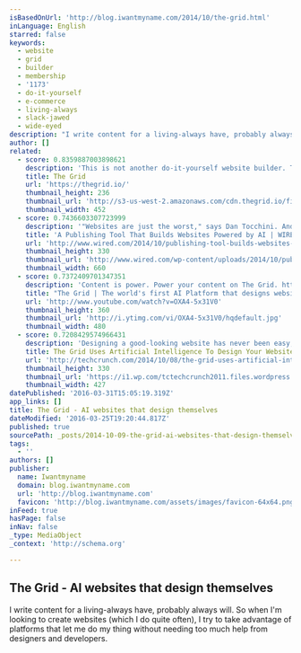 ```yaml
---
isBasedOnUrl: 'http://blog.iwantmyname.com/2014/10/the-grid.html'
inLanguage: English
starred: false
keywords:
  - website
  - grid
  - builder
  - membership
  - '1173'
  - do-it-yourself
  - e-commerce
  - living-always
  - slack-jawed
  - wide-eyed
description: "I write content for a living-always have, probably always will. So when I'm looking to create websites (which I do quite often), I try to take advantage of platforms that let me do my thing without needing too much help from designers and developers."
author: []
related:
  - score: 0.8359887003898621
    description: 'This is not another do-it-yourself website builder. The Grid harnesses the power of artificial intelligence to take everything you throw at it - videos, images, text, urls and more - and automatically shape them into a custom website unique to you. As your needs grow, it evolves with you, effortlessly adapting to your needs.'
    title: The Grid
    url: 'https://thegrid.io/'
    thumbnail_height: 236
    thumbnail_url: 'http://s3-us-west-2.amazonaws.com/cdn.thegrid.io/fixtures/images/no_more_zuck.png'
    thumbnail_width: 452
  - score: 0.7436603307723999
    description: '"Websites are just the worst," says Dan Tocchini. And his former profession? Surprise! Website designer. Tocchini learned to loathe website work, oddly enough, after a stint selling European diamonds to small Bay Area jewelers. It was the mid-2000s, and he was lugging a backpack full of stones from retailer to retailer.'
    title: 'A Publishing Tool That Builds Websites Powered by AI | WIRED'
    url: 'http://www.wired.com/2014/10/publishing-tool-builds-websites-powered-ai/'
    thumbnail_height: 330
    thumbnail_url: 'http://www.wired.com/wp-content/uploads/2014/10/pubtool-ft.jpg'
    thumbnail_width: 660
  - score: 0.7372409701347351
    description: 'Content is power. Power your content on The Grid. http://www.thegrid.io This is not another do-it-yourself website builder. The Grid harnesses the power of artificial intelligence to take everything you throw at it - videos, images, text, urls and more - and automatically shape them into a custom website unique to you.'
    title: "The Grid | The world's first AI Platform that designs websites."
    url: 'http://www.youtube.com/watch?v=OXA4-5x31V0'
    thumbnail_height: 360
    thumbnail_url: 'http://i.ytimg.com/vi/OXA4-5x31V0/hqdefault.jpg'
    thumbnail_width: 480
  - score: 0.7208429574966431
    description: 'Designing a good-looking website has never been easy, and while many services promise to let you build a site without ever having to touch any code, you quickly reach their limits if you want to have a more advanced site. The Grid, which is launching its crowdfunding campaign today, promises to do away with all of this.'
    title: The Grid Uses Artificial Intelligence To Design Your Websites For You
    url: 'http://techcrunch.com/2014/10/08/the-grid-uses-artificial-intelligence-to-design-your-websites-for-you/'
    thumbnail_height: 330
    thumbnail_url: 'https://i1.wp.com/tctechcrunch2011.files.wordpress.com/2014/10/tiled.jpg?fit=440%2C330'
    thumbnail_width: 427
datePublished: '2016-03-31T15:05:19.319Z'
app_links: []
title: The Grid - AI websites that design themselves
dateModified: '2016-03-25T19:20:44.817Z'
published: true
sourcePath: _posts/2014-10-09-the-grid-ai-websites-that-design-themselves.md
tags:
  - ''
authors: []
publisher:
  name: Iwantmyname
  domain: blog.iwantmyname.com
  url: 'http://blog.iwantmyname.com'
  favicon: 'http://blog.iwantmyname.com/assets/images/favicon-64x64.png'
inFeed: true
hasPage: false
inNav: false
_type: MediaObject
_context: 'http://schema.org'

---
```

<article style=""><h1>The Grid - AI websites that design themselves</h1><p>I write content for a living-always have, probably always will. So when I'm looking to create websites (which I do quite often), I try to take advantage of platforms that let me do my thing without needing too much help from designers and developers.</p></article>